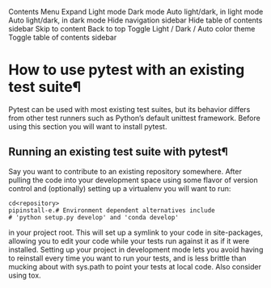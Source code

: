 Contents Menu Expand Light mode Dark mode Auto light/dark, in light mode Auto light/dark, in dark mode
Hide navigation sidebar
Hide table of contents sidebar
Skip to content
Back to top
Toggle Light / Dark / Auto color theme
Toggle table of contents sidebar
# How to use pytest with an existing test suite¶
Pytest can be used with most existing test suites, but its behavior differs from other test runners such as Python’s default unittest framework.
Before using this section you will want to install pytest.
## Running an existing test suite with pytest¶
Say you want to contribute to an existing repository somewhere. After pulling the code into your development space using some flavor of version control and (optionally) setting up a virtualenv you will want to run:
```
cd<repository>
pipinstall-e.# Environment dependent alternatives include
# 'python setup.py develop' and 'conda develop'

```

in your project root. This will set up a symlink to your code in site-packages, allowing you to edit your code while your tests run against it as if it were installed.
Setting up your project in development mode lets you avoid having to reinstall every time you want to run your tests, and is less brittle than mucking about with sys.path to point your tests at local code.
Also consider using tox.

